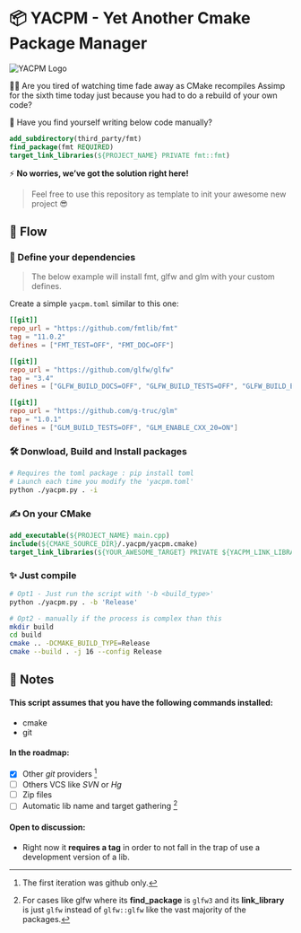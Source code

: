 # 📦 YACPM - Yet Another Cmake Package Manager

![YACPM Logo](https://i.imgur.com/A2KPcdK.jpeg)

🧑‍💻 Are you tired of watching time fade away as CMake recompiles Assimp for the sixth time today just because you had to do a rebuild of your own code?

🖖 Have you find yourself writing below code manually?

```cmake
add_subdirectory(third_party/fmt)
find_package(fmt REQUIRED)
target_link_libraries(${PROJECT_NAME} PRIVATE fmt::fmt)
```

⚡ **No worries, we’ve got the solution right here!**

> Feel free to use this repository as template to init your awesome new project 😎

## 🌊 Flow

### 📃 Define your dependencies

> The below example will install fmt, glfw and glm with your custom defines.

Create a simple `yacpm.toml` similar to this one:

```toml
[[git]]
repo_url = "https://github.com/fmtlib/fmt"
tag = "11.0.2"
defines = ["FMT_TEST=OFF", "FMT_DOC=OFF"]

[[git]]
repo_url = "https://github.com/glfw/glfw"
tag = "3.4"
defines = ["GLFW_BUILD_DOCS=OFF", "GLFW_BUILD_TESTS=OFF", "GLFW_BUILD_EXAMPLES=OFF"]

[[git]]
repo_url = "https://github.com/g-truc/glm"
tag = "1.0.1"
defines = ["GLM_BUILD_TESTS=OFF", "GLM_ENABLE_CXX_20=ON"]
```

### 🛠️ Donwload, Build and Install packages

```bash
# Requires the toml package : pip install toml
# Launch each time you modify the 'yacpm.toml'
python ./yacpm.py . -i
```

### ✍️ On your CMake

```cmake
add_executable(${PROJECT_NAME} main.cpp)
include(${CMAKE_SOURCE_DIR}/.yacpm/yacpm.cmake)
target_link_libraries(${YOUR_AWESOME_TARGET} PRIVATE ${YACPM_LINK_LIBRARIES})
```

### ✨ Just compile

```bash
# Opt1 - Just run the script with '-b <build_type>'
python ./yacpm.py . -b 'Release'

# Opt2 - manually if the process is complex than this
mkdir build
cd build
cmake .. -DCMAKE_BUILD_TYPE=Release
cmake --build . -j 16 --config Release
```

## 📝 Notes

#### This script assumes that you have the following commands installed:

- cmake
- git

#### In the roadmap:

- [x] Other *git* providers [^1]
- [ ] Others VCS like *SVN* or *Hg*
- [ ] Zip files
- [ ] Automatic lib name and target gathering [^2]

#### Open to discussion:

- Right now it **requires a tag** in order to not fall in the trap of use a development version of a lib.

[^1]: The first iteration was github only.
[^2]: For cases like glfw where its **find_package** is `glfw3` and its **link_library** is just `glfw` instead of `glfw::glfw` like the vast majority of the packages.
